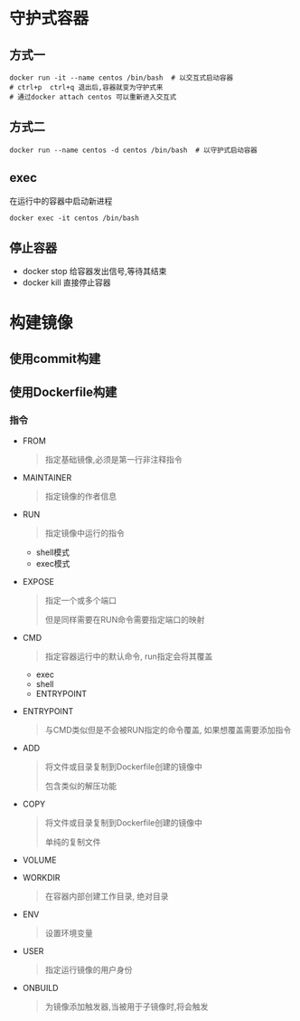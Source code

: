 # 守护式容器

## 方式一

```
docker run -it --name centos /bin/bash  # 以交互式启动容器
# ctrl+p  ctrl+q 退出后,容器就变为守护式来
# 通过docker attach centos 可以重新进入交互式
```

## 方式二

```
docker run --name centos -d centos /bin/bash  # 以守护式启动容器
```

## exec

在运行中的容器中启动新进程

```
docker exec -it centos /bin/bash
```

## 停止容器

- docker stop 给容器发出信号,等待其结束
- docker kill  直接停止容器

# 构建镜像

## 使用commit构建

## 使用Dockerfile构建

### 指令

- FROM

  > 指定基础镜像,必须是第一行非注释指令

- MAINTAINER

  > 指定镜像的作者信息

- RUN

  > 指定镜像中运行的指令

  - shell模式
  - exec模式

- EXPOSE

  > 指定一个或多个端口
  >
  > 但是同样需要在RUN命令需要指定端口的映射

- CMD

  > 指定容器运行中的默认命令, run指定会将其覆盖

  - exec
  - shell
  - ENTRYPOINT

- ENTRYPOINT

  > 与CMD类似但是不会被RUN指定的命令覆盖, 如果想覆盖需要添加指令

- ADD

  > 将文件或目录复制到Dockerfile创建的镜像中
  >
  > 包含类似的解压功能

- COPY

  > 将文件或目录复制到Dockerfile创建的镜像中
  >
  > 单纯的复制文件

- VOLUME

  > 

- WORKDIR

  > 在容器内部创建工作目录, 绝对目录

- ENV

  > 设置环境变量

- USER

  > 指定运行镜像的用户身份

- ONBUILD

  > 为镜像添加触发器,当被用于子镜像时,将会触发

